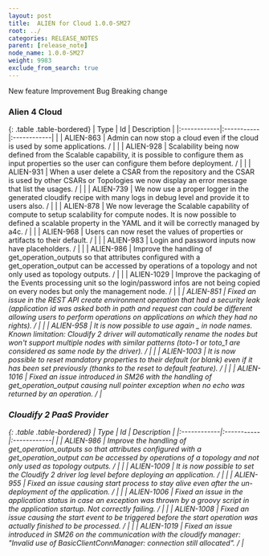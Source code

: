 ```yaml
---
layout: post
title:  ALIEN for Cloud 1.0.0-SM27
root: ../
categories: RELEASE_NOTES
parent: [release_note]
node_name: 1.0.0-SM27
weight: 9983
exclude_from_search: true
---
```





<i class="fa fa-plus text-success"></i> New feature <i class="fa fa-level-up text-primary"></i> Improvement  <i class="fa fa-bug text-danger"></i> Bug <i class="fa fa-exclamation-triangle text-warning"></i> Breaking change


### Alien 4 Cloud



  {: .table .table-bordered}
  | Type        | Id         | Description |
  |:------------|:-----------|:------------|
    |  <i class="fa fa-plus text-success"></i> | ALIEN-863 | Admin can now stop a cloud even if the cloud is used by some applications. /  |
    |  <i class="fa fa-plus text-success"></i> | ALIEN-928 | Scalability being now defined from the Scalable capability, it is possible to configure them as input properties so the user can configure them before deployment. /  |
    |  <i class="fa fa-plus text-success"></i> | ALIEN-931 | When a user delete a CSAR from the repository and the CSAR is used by other CSARs or Topologies we now display an error message that list the usages. /  |
      |  <i class="fa fa-level-up text-primary"></i> | ALIEN-739 | We now use a proper logger in the generated cloudify recipe with many logs in debug level and provide it to users also. /  |
    |  <i class="fa fa-level-up text-primary"></i> | ALIEN-878 | We now leverage the Scalable capability of compute to setup scalability for compute nodes. It is now possible to defined a scalable property in the YAML and it will be correctly managed by a4c. /  |
    |  <i class="fa fa-level-up text-primary"></i> | ALIEN-968 | Users can now reset the values of properties or artifacts to their default. /  |
    |  <i class="fa fa-level-up text-primary"></i> | ALIEN-983 | Login and password inputs now have placeholders. /  |
    |  <i class="fa fa-level-up text-primary"></i> | ALIEN-986 | Improve the handling of get_operation_outputs so that attributes configured with a get_operation_output can be accessed by operations of a topology and not only used as topology outputs. /  |
    |  <i class="fa fa-level-up text-primary"></i> | ALIEN-1029 | Improve the packaging of the Events processing unit so the login/password infos are not being copied on every nodes but only the management node. /  |
      |  <i class="fa fa-exclamation-triangle text-warning">  <i class="fa fa-bug text-danger"></i> | ALIEN-851 | Fixed an issue in the REST API create environment operation that had a security leak (application id was asked both in path and request can could be different allowing users to perform operations on applications on which they had no rights). /  |
    |  <i class="fa fa-bug text-danger"></i> | ALIEN-958 | It is now possible to use again _ in node names. Known limitation: Cloudify 2 driver will automatically rename the nodes but won't support multiple nodes with similar patterns (toto-1 or toto_1 are considered as same node by the driver). /  |
    |  <i class="fa fa-bug text-danger"></i> | ALIEN-1003 | It is now possible to reset mandatory properties to their default (or blank) even if it has been set previously (thanks to the reset to default feature). /  |
    |  <i class="fa fa-bug text-danger"></i> | ALIEN-1016 | Fixed an issue introduced in SM26 with the handling of get_operation_output causing null pointer exception when no echo was returned by an operation. /  |
  


### Cloudify 2 PaaS Provider



  {: .table .table-bordered}
  | Type        | Id         | Description |
  |:------------|:-----------|:------------|
      |  <i class="fa fa-level-up text-primary"></i> | ALIEN-986 | Improve the handling of get_operation_outputs so that attributes configured with a get_operation_output can be accessed by operations of a topology and not only used as topology outputs. /  |
    |  <i class="fa fa-level-up text-primary"></i> | ALIEN-1009 | It is now possible to set the Cloudify 2 driver log level before deploying an application. /  |
      |  <i class="fa fa-bug text-danger"></i> | ALIEN-955 | Fixed an issue causing start process to stay alive even after the un-deployment of the application. /  |
    |  <i class="fa fa-bug text-danger"></i> | ALIEN-1006 | Fixed an issue in the application status in case an exception was thrown by a groovy script in the application startup. Not correctly failing. /  |
    |  <i class="fa fa-bug text-danger"></i> | ALIEN-1008 | Fixed an issue causing the start event to be triggered before the start operation was actually finished to be processed. /  |
    |  <i class="fa fa-bug text-danger"></i> | ALIEN-1019 | Fixed an issue introduced in SM26 on the communication with the cloudify manager: "Invalid use of BasicClientConnManager: connection still allocated". /  |
  

